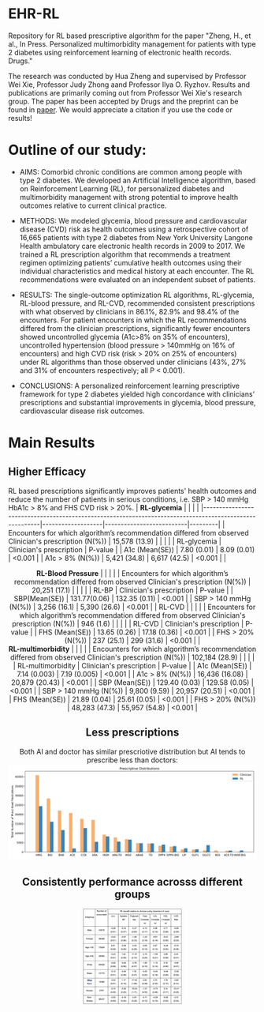 # EHR-RL
Repository for RL based prescriptive algorithm for the paper 
"Zheng, H., et al., In Press. Personalized multimorbidity management for patients with type 2 diabetes using reinforcement learning of electronic health records. Drugs."

The research was conducted by Hua Zheng and supervised by Professor Wei Xie, Professor Judy Zhong aand Professor Ilya O. Ryzhov. Results and publications are primarily coming out from Professor Wei Xie's research group. The paper has been accepted by Drugs and the preprint can be found in [paper](http://www1.coe.neu.edu/~wxie/RL_EHR_paper-2020.pdf). We would appreciate a citation if you use the code or results!


# Outline of our study:

* AIMS: Comorbid chronic conditions are common among people with type 2 diabetes. We developed an Artificial Intelligence algorithm, based on Reinforcement Learning (RL), for personalized diabetes and multimorbidity management with strong potential to improve health outcomes relative to current clinical practice.

* METHODS: We modeled glycemia, blood pressure and cardiovascular disease (CVD) risk as health outcomes using a retrospective cohort of 16,665 patients with type 2 diabetes from New York University Langone Health ambulatory care electronic health records in 2009 to 2017. We trained a RL prescription algorithm that recommends a treatment regimen optimizing patients’ cumulative health outcomes using their individual characteristics and medical history at each encounter. The RL recommendations were evaluated on an independent subset of patients. 

* RESULTS: The single-outcome optimization RL algorithms, RL-glycemia, RL-blood pressure, and RL-CVD, recommended consistent prescriptions with what observed by clinicians in 86.1%, 82.9% and 98.4% of the encounters. For patient encounters in which the RL recommendations differed from the clinician prescriptions, significantly fewer encounters showed uncontrolled glycemia (A1c>8% on 35% of encounters), uncontrolled hypertension (blood pressure > 140mmHg on 16% of encounters) and high CVD risk (risk > 20% on 25% of encounters) under RL algorithms than those observed under clinicians (43%, 27% and 31% of encounters respectively; all P < 0.001).  

* CONCLUSIONS: A personalized reinforcement learning prescriptive framework for type 2 diabetes yielded high concordance with clinicians’ prescriptions and substantial improvements in glycemia, blood pressure, cardiovascular disease risk outcomes.

# Main Results
## Higher Efficacy
RL based prescriptions significantly improves patients' health outcomes and reduce the number of patients in serious conditions, i.e. SBP > 140 mmHg HbA1c > 8% and FHS CVD risk > 20%.
| __RL-glycemia__                                                                                        |                   |                          |         |
|--------------------------------------------------------------------------------------------------------|-------------------|--------------------------|---------|
| Encounters for which algorithm’s recommendation differed from observed Clinician's prescription (N(%)) | 15,578 (13.9)     |                          |         |
|                                                                                                        | RL-glycemia       | Clinician's prescription | P-value |
| A1c (Mean(SE))                                                                                         | 7.80 (0.01)       | 8.09 (0.01)              | <0.001  |
| A1c > 8% (N(%))                                                                                        | 5,421 (34.8)      | 6,617 (42.5)             | <0.001  |
| <div align="center"> __RL-Blood Pressure__                                                             |                   |                          |         |
| Encounters for which algorithm’s recommendation differed from observed Clinician's prescription (N(%)) | 20,251 (17.1)     |                          |         |
|                                                                                                        | RL-BP             | Clinician's prescription | P-value |
| SBP(Mean(SE))                                                                                          | 131.77(0.06)      | 132.35 (0.11)            | <0.001  |
| SBP > 140 mmHg (N(%))                                                                                  | 3,256 (16.1)      | 5,390 (26.6)             | <0.001  |
| RL-CVD                                                                                                 |                   |                          |         |
| Encounters for which algorithm’s recommendation differed from observed Clinician's prescription (N(%)) | 946 (1.6)         |                          |         |
|                                                                                                        | RL-CVD            | Clinician's prescription | P-value |
| FHS (Mean(SE))                                                                                         | 13.65 (0.26)      | 17.18 (0.36)             | <0.001  |
| FHS > 20% (N(%))                                                                                       | 237 (25.1)        | 299 (31.6)               | <0.001  |
| <div align="center"> __RL-multimorbidity__                                                             |                   |                          |         |
| Encounters for which algorithm’s recommendation differed from observed Clinician's prescription (N(%)) | 102,184 (28.9)    |                          |         |
|                                                                                                        | RL-multimorbidity | Clinician's prescription | P-value |
| A1c (Mean(SE))                                                                                         | 7.14 (0.003)      | 7.19 (0.005)             | <0.001  |
| A1c > 8% (N(%))                                                                                        | 16,436 (16.08)    | 20,879 (20.43)           | <0.001  |
| SBP (Mean(SE))                                                                                         | 129.40 (0.03)     | 129.58 (0.05)            | <0.001  |
| SBP > 140 mmHg (N(%))                                                                                  | 9,800 (9.59)      | 20,957 (20.51)           | <0.001  |
| FHS (Mean(SE))                                                                                         | 21.89 (0.04)      | 25.61 (0.05)             | <0.001  |
| FHS > 20% (N(%))                                                                                       | 48,283 (47.3)     | 55,957 (54.8)            | <0.001  |

## Less prescriptions
Both AI and doctor has similar prescriotive distribution but AI tends to prescribe less than doctors:
![Prescriptive Distribution](https://github.com/zhenghuazx/EHR-RL/blob/master/distribution3.svg)

## Consistently performance acrosss different groups
<img src="subgroup_table.png" alt="drawing" width="200"/>
